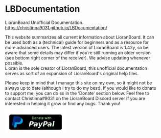 # LBDocumentation
LioranBoard Unofficial Documentation. https://christinna9031.github.io/LBDocumentation/    

This website summarizes all current information about LioranBoard. It can be used both as a (technical) guide for beginners and as a resource for more advanced users. The latest version of LioranBoard is 1.42y, so be aware that some details may differ if you’re still running an older version (see bottom right corner of the receiver). We advise updating whenever possible.         
Lioran is the sole creator of LioranBoard, this unofficial documentation serves as sort of an expansion of LioranBoard's original help files.       



Please keep in mind that I manage this site on my own, so it might not be always up to date (although I try to do my best). If you would like to donate to support me, you can do so in the 'Donate' section below. Feel free to contact Christinna#9031 on the LioranBoard Discord server if you are interested in helping it grow or find any bugs. Thank you!            


[![](https://github.com/christinna9031/LioranBoard-Files/blob/main/img/paypal.png?raw=true)](https://www.paypal.com/cgi-bin/webscr?cmd=_s-xclick&hosted_button_id=3YWXYQE3HKWHQ)
